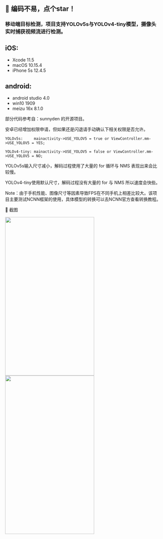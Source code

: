 ## :rocket: 编码不易，点个star！ ##

### 移动端目标检测，项目支持YOLOv5s与YOLOv4-tiny模型，摄像头实时捕获视频流进行检测。

## iOS:
- Xcode 11.5
- macOS 10.15.4
- iPhone 5s 12.4.5

## android:
- android studio 4.0
- win10 1909
- meizu 16x 8.1.0

部分代码参考自：sunnyden 的开源项目。

安卓已经增加权限申请，但如果还是闪退请手动确认下相关权限是否允许。
```code
YOLOv5s:     mainactivity->USE_YOLOV5 = true or ViewController.mm->USE_YOLOV5 = YES;

YOLOv4-tiny: mainactivity->USE_YOLOV5 = false or ViewController.mm->USE_YOLOV5 = NO;
```
YOLOv5s输入尺寸减小，解码过程使用了大量的 for 循环与 NMS 表现出来会比较慢。

YOLOv4-tiny使用默认尺寸，解码过程没有大量的 for 与 NMS 所以速度会快些。

Note：由于手机性能、图像尺寸等因素导致FPS在不同手机上相差比较大。该项目主要测试NCNN框架的使用，具体模型的转换可以去NCNN官方查看转换教程。

:art: 截图<br/>
<div>
<img width="288" height="512" src="https://github.com/WZTENG/YOLOv5_NCNN/blob/master/Screenshots/Android_16X.jpg"/>
<img width="288" height="512" src="https://github.com/WZTENG/YOLOv5_NCNN/blob/master/Screenshots/iOS_iPhone5s.jpg"/>
</div>

